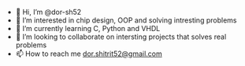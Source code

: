 - 👋 Hi, I’m @dor-sh52
- 👀 I’m interested in chip design, OOP and solving intresting problems 
- 🌱 I’m currently learning C, Python and VHDL 
- 💞️ I’m looking to collaborate on intersting projects that solves real problems
- 📫 How to reach me dor.shitrit52@gmail.com

<!---
dor-sh52/dor-sh52 is a ✨ special ✨ repository because its `README.md` (this file) appears on your GitHub profile.
You can click the Preview link to take a look at your changes.
--->
